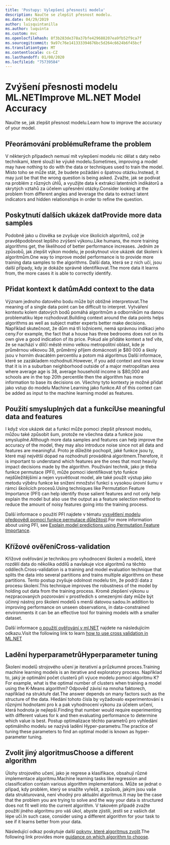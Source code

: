```yaml
---
title: 'Postupy: Vylepšení přesnosti modelu'
description: Naučte se zlepšit přesnost modelu.
ms.date: 04/29/2019
author: luisquintanilla
ms.author: luquinta
ms.custom: mvc
ms.openlocfilehash: 8f3b283de378a37bfe429688207ea9fb52f9ca7f
ms.sourcegitcommit: 9a97c76e141333394676bc5d264c6624b6f45bcf
ms.translationtype: MT
ms.contentlocale: cs-CZ
ms.lasthandoff: 01/08/2020
ms.locfileid: "75739584"
---
```

# <a name="improve-mlnet-model-accuracy"></a><span data-ttu-id="4ddef-103">Zvýšení přesnosti modelu ML.NET</span><span class="sxs-lookup"><span data-stu-id="4ddef-103">Improve ML.NET Model Accuracy</span></span>

<span data-ttu-id="4ddef-104">Naučte se, jak zlepšit přesnost modelu.</span><span class="sxs-lookup"><span data-stu-id="4ddef-104">Learn how to improve the accuracy of your model.</span></span>

## <a name="reframe-the-problem"></a><span data-ttu-id="4ddef-105">Přeorámování problému</span><span class="sxs-lookup"><span data-stu-id="4ddef-105">Reframe the problem</span></span>

<span data-ttu-id="4ddef-106">V některých případech nemusí mít vylepšení modelu nic dělat s daty nebo technikami, které slouží ke výukě modelu.</span><span class="sxs-lookup"><span data-stu-id="4ddef-106">Sometimes, improving a model may have nothing to do with the data or techniques used to train the model.</span></span> <span data-ttu-id="4ddef-107">Místo toho se může stát, že budete požádáni o špatnou otázku.</span><span class="sxs-lookup"><span data-stu-id="4ddef-107">Instead, it may just be that the wrong question is being asked.</span></span> <span data-ttu-id="4ddef-108">Zvažte, jak se podívat na problém z různých úhlů, a využijte data k extrakci latentních indikátorů a skrytých vztahů za účelem upřesnění otázky.</span><span class="sxs-lookup"><span data-stu-id="4ddef-108">Consider looking at the problem from different angles and leverage the data to extract latent indicators and hidden relationships in order to refine the question.</span></span>

## <a name="provide-more-data-samples"></a><span data-ttu-id="4ddef-109">Poskytnutí dalších ukázek dat</span><span class="sxs-lookup"><span data-stu-id="4ddef-109">Provide more data samples</span></span>

<span data-ttu-id="4ddef-110">Podobně jako u člověka se zvyšuje více školicích algoritmů, což je pravděpodobnost lepšího zvýšení výkonu.</span><span class="sxs-lookup"><span data-stu-id="4ddef-110">Like humans, the more training algorithms get, the likelihood of better performance increases.</span></span> <span data-ttu-id="4ddef-111">Jedním ze způsobů, jak zlepšit výkon modelu, je poskytnout více ukázek dat školení k algoritmům.</span><span class="sxs-lookup"><span data-stu-id="4ddef-111">One way to improve model performance is to provide more training data samples to the algorithms.</span></span> <span data-ttu-id="4ddef-112">Další data, která se z nich učí, jsou další případy, kdy je dokáže správně identifikovat.</span><span class="sxs-lookup"><span data-stu-id="4ddef-112">The more data it learns from, the more cases it is able to correctly identify.</span></span>

## <a name="add-context-to-the-data"></a><span data-ttu-id="4ddef-113">Přidat kontext k datům</span><span class="sxs-lookup"><span data-stu-id="4ddef-113">Add context to the data</span></span>

<span data-ttu-id="4ddef-114">Význam jednoho datového bodu může být obtížné interpretovat.</span><span class="sxs-lookup"><span data-stu-id="4ddef-114">The meaning of a single data point can be difficult to interpret.</span></span> <span data-ttu-id="4ddef-115">Vytváření kontextu kolem datových bodů pomáhá algoritmům a odborníkům na danou problematiku lépe rozhodovat.</span><span class="sxs-lookup"><span data-stu-id="4ddef-115">Building context around the data points helps algorithms as well as subject matter experts better make decisions.</span></span> <span data-ttu-id="4ddef-116">Například skutečnost, že dům má tři ložnicemi, nemá správnou indikaci jeho ceny.</span><span class="sxs-lookup"><span data-stu-id="4ddef-116">For example, the fact that a house has three bedrooms does not on its own give a good indication of its price.</span></span> <span data-ttu-id="4ddef-117">Pokud ale přidáte kontext a teď víte, že se nachází v dílčí městě mimo velkou metropolitní oblast, kde je průměrnou věkovou 38, průměrný příjem domácností je $80 000 a školy jsou v horním dvacátém percentilu a potom má algoritmus Další informace, které se zazákladem rozhodnutí.</span><span class="sxs-lookup"><span data-stu-id="4ddef-117">However, if you add context and now know that it is in a suburban neighborhood outside of a major metropolitan area where average age is 38, average household income is $80,000 and schools are in the top 20th percentile then the algorithm has more information to base its decisions on.</span></span> <span data-ttu-id="4ddef-118">Všechny tyto kontexty je možné přidat jako vstup do modelu Machine Learning jako funkce.</span><span class="sxs-lookup"><span data-stu-id="4ddef-118">All of this context can be added as input to the machine learning model as features.</span></span>

## <a name="use-meaningful-data-and-features"></a><span data-ttu-id="4ddef-119">Použití smysluplných dat a funkcí</span><span class="sxs-lookup"><span data-stu-id="4ddef-119">Use meaningful data and features</span></span>

<span data-ttu-id="4ddef-120">I když více ukázek dat a funkcí může pomoci zlepšit přesnost modelu, můžou také způsobit šum, protože ne všechna data a funkce jsou smysluplné.</span><span class="sxs-lookup"><span data-stu-id="4ddef-120">Although more data samples and features can help improve the accuracy of the model, they may also introduce noise since not all data and features are meaningful.</span></span> <span data-ttu-id="4ddef-121">Proto je důležité pochopit, jaké funkce jsou ty, které mají největší dopad na rozhodnutí prováděná algoritmem.</span><span class="sxs-lookup"><span data-stu-id="4ddef-121">Therefore, it is important to understand which features are the ones that most heavily impact decisions made by the algorithm.</span></span> <span data-ttu-id="4ddef-122">Používání technik, jako je třeba funkce permutace (PFI), může pomoci identifikovat tyto funkce nejdůležitějšími a nejen vysvětlovat model, ale také použít výstup jako metodu výběru funkce ke snížení množství funkcí s vysokou úrovní šumu v rámci školicích procesů.</span><span class="sxs-lookup"><span data-stu-id="4ddef-122">Using techniques like Permutation Feature Importance (PFI) can help identify those salient features and not only help explain the model but also use the output as a feature selection method to reduce the amount of noisy features going into the training process.</span></span>

<span data-ttu-id="4ddef-123">Další informace o použití PFI najdete v tématu [vysvětlení modelu předpovědi pomocí funkce permutace důležitost](../how-to-guides/explain-machine-learning-model-permutation-feature-importance-ml-net.md).</span><span class="sxs-lookup"><span data-stu-id="4ddef-123">For more information about using PFI, see [Explain model predictions using Permutation Feature Importance](../how-to-guides/explain-machine-learning-model-permutation-feature-importance-ml-net.md).</span></span>

## <a name="cross-validation"></a><span data-ttu-id="4ddef-124">Křížové ověření</span><span class="sxs-lookup"><span data-stu-id="4ddef-124">Cross-validation</span></span>

<span data-ttu-id="4ddef-125">Křížové ověřování je technikou pro vyhodnocení školení a modelů, které rozdělí data do několika oddílů a navlakuje více algoritmů na těchto oddílech.</span><span class="sxs-lookup"><span data-stu-id="4ddef-125">Cross-validation is a training and model evaluation technique that splits the data into several partitions and trains multiple algorithms on these partitions.</span></span> <span data-ttu-id="4ddef-126">Tento postup zvyšuje odolnost modelu tím, že podrží data z procesu školení.</span><span class="sxs-lookup"><span data-stu-id="4ddef-126">This technique improves the robustness of the model by holding out data from the training process.</span></span> <span data-ttu-id="4ddef-127">Kromě zlepšení výkonu u nezpracovaných pozorování v prostředích s omezenými daty může být účinný nástroj pro školení modelů s menší datovou sadou.</span><span class="sxs-lookup"><span data-stu-id="4ddef-127">In addition to improving performance on unseen observations, in data-constrained environments it can be an effective tool for training models with a smaller dataset.</span></span>

<span data-ttu-id="4ddef-128">Další informace [o použití ověřování v ml.NET](../how-to-guides/train-machine-learning-model-cross-validation-ml-net.md) najdete na následujícím odkazu.</span><span class="sxs-lookup"><span data-stu-id="4ddef-128">Visit the following link to learn [how to use cross validation in ML.NET](../how-to-guides/train-machine-learning-model-cross-validation-ml-net.md)</span></span>

## <a name="hyperparameter-tuning"></a><span data-ttu-id="4ddef-129">Ladění hyperparametrů</span><span class="sxs-lookup"><span data-stu-id="4ddef-129">Hyperparameter tuning</span></span>

<span data-ttu-id="4ddef-130">Školení modelů strojového učení je iterativní a průzkumné proces.</span><span class="sxs-lookup"><span data-stu-id="4ddef-130">Training machine learning models is an iterative and exploratory process.</span></span> <span data-ttu-id="4ddef-131">Například to, jaký je optimální počet clusterů při výuce modelu pomocí algoritmu K?</span><span class="sxs-lookup"><span data-stu-id="4ddef-131">For example, what is the optimal number of clusters when training a model using the K-Means algorithm?</span></span> <span data-ttu-id="4ddef-132">Odpověď závisí na mnoha faktorech, například na struktuře dat.</span><span class="sxs-lookup"><span data-stu-id="4ddef-132">The answer depends on many factors such as the structure of the data.</span></span> <span data-ttu-id="4ddef-133">Hledání tohoto čísla by vyžadovalo experimentování s různými hodnotami pro k a pak vyhodnocení výkonu za účelem určení, která hodnota je nejlepší.</span><span class="sxs-lookup"><span data-stu-id="4ddef-133">Finding that number would require experimenting with different values for k and then evaluating performance to determine which value is best.</span></span> <span data-ttu-id="4ddef-134">Postup optimalizace těchto parametrů pro vyhledání optimálního modelu se nazývá ladění Hyper-parametru.</span><span class="sxs-lookup"><span data-stu-id="4ddef-134">The practice of tuning these parameters to find an optimal model is known as hyper-parameter tuning.</span></span>

## <a name="choose-a-different-algorithm"></a><span data-ttu-id="4ddef-135">Zvolit jiný algoritmus</span><span class="sxs-lookup"><span data-stu-id="4ddef-135">Choose a different algorithm</span></span>

<span data-ttu-id="4ddef-136">Úlohy strojového učení, jako je regrese a klasifikace, obsahují různé implementace algoritmu.</span><span class="sxs-lookup"><span data-stu-id="4ddef-136">Machine learning tasks like regression and classification contain various algorithm implementations.</span></span> <span data-ttu-id="4ddef-137">Může se jednat o případ, kdy problém, který se snažíte vyřešit, a způsob, jakým jsou vaše data strukturovaná, není vhodný pro aktuální algoritmus.</span><span class="sxs-lookup"><span data-stu-id="4ddef-137">It may be the case that the problem you are trying to solve and the way your data is structured does not fit well into the current algorithm.</span></span> <span data-ttu-id="4ddef-138">V takovém případě zvažte použití jiného algoritmu pro váš úkol, abyste zjistili, jestli se z vašich dat lépe učí.</span><span class="sxs-lookup"><span data-stu-id="4ddef-138">In such case, consider using a different algorithm for your task to see if it learns better from your data.</span></span>

<span data-ttu-id="4ddef-139">Následující odkaz poskytuje další [pokyny, které algoritmus zvolit](../how-to-choose-an-ml-net-algorithm.md).</span><span class="sxs-lookup"><span data-stu-id="4ddef-139">The following link provides more [guidance on which algorithm to choose](../how-to-choose-an-ml-net-algorithm.md).</span></span>
